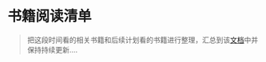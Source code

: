 # 书籍阅读清单


> 把这段时间看的相关书籍和后续计划看的书籍进行整理，汇总到该[文档](https://jih9axn4gg.feishu.cn/wiki/wikcnhlcSHrdxsvpvFBOyb5vSKf?table=tbllDiuFb2ADS9CB&view=vewEDXHdbq)中并保持持续更新....


